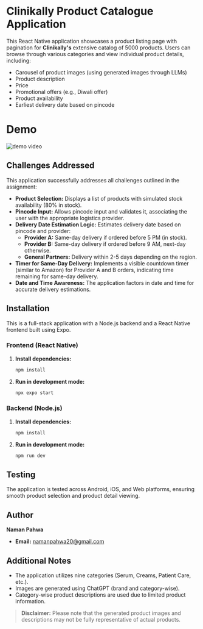 # Clinikally Product Catalogue Application

This React Native application showcases a product listing page with pagination for **Clinikally's** extensive catalog of 5000 products. Users can browse through various categories and view individual product details, including:

- Carousel of product images (using generated images through LLMs)
- Product description
- Price
- Promotional offers (e.g., Diwali offer)
- Product availability
- Earliest delivery date based on pincode

# Demo

![demo video](demo/Clinikally%20Demo%20Video.gif)

## Challenges Addressed

This application successfully addresses all challenges outlined in the assignment:

- **Product Selection:** Displays a list of products with simulated stock availability (80% in stock).
- **Pincode Input:** Allows pincode input and validates it, associating the user with the appropriate logistics provider.
- **Delivery Date Estimation Logic:** Estimates delivery date based on pincode and provider:
  - **Provider A:** Same-day delivery if ordered before 5 PM (in stock).
  - **Provider B:** Same-day delivery if ordered before 9 AM, next-day otherwise.
  - **General Partners:** Delivery within 2-5 days depending on the region.
- **Timer for Same-Day Delivery:** Implements a visible countdown timer (similar to Amazon) for Provider A and B orders, indicating time remaining for same-day delivery.
- **Date and Time Awareness:** The application factors in date and time for accurate delivery estimations.

## Installation

This is a full-stack application with a Node.js backend and a React Native frontend built using Expo.

### Frontend (React Native)

1. **Install dependencies:**

   ```bash
   npm install
   ```

2. **Run in development mode:**
   ```bash
   npx expo start
   ```

### Backend (Node.js)

1. **Install dependencies:**

   ```bash
   npm install
   ```

2. **Run in development mode:**
   ```bash
   npm run dev
   ```

## Testing

The application is tested across Android, iOS, and Web platforms, ensuring smooth product selection and product detail viewing.

## Author

**Naman Pahwa**

- **Email:** [namanpahwa20@gmail.com](mailto:namanpahwa20@gmail.com)

## Additional Notes

- The application utilizes nine categories (Serum, Creams, Patient Care, etc.).
- Images are generated using ChatGPT (brand and category-wise).
- Category-wise product descriptions are used due to limited product information.

> **Disclaimer:** Please note that the generated product images and descriptions may not be fully representative of actual products.
